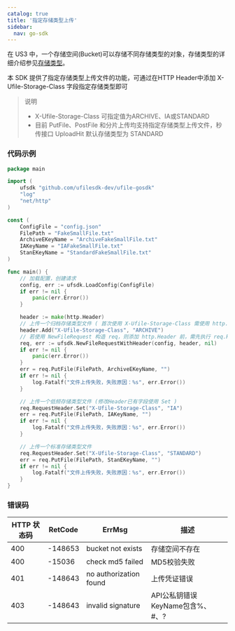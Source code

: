 ```yaml
---
catalog: true  
title: '指定存储类型上传'
sidebar:
  nav: go-sdk
---
```

在 US3 中，一个存储空间(Bucket)可以存储不同存储类型的对象，存储类型的详细介绍参见[存储类型](https://docs.ucloud.cn/ufile/introduction/storage_type)。

本 SDK 提供了指定存储类型上传文件的功能，可通过在HTTP Header中添加 X-Ufile-Storage-Class 字段指定存储类型即可

> 说明
> * X-Ufile-Storage-Class 可指定值为ARCHIVE、IA或STANDARD 
> * 目前 PutFile、PostFile 和分片上传均支持指定存储类型上传文件，秒传接口 UploadHit 默认存储类型为 STANDARD

### 代码示例 

<div class="copyable" markdown="1">

```go
package main

import (
	ufsdk "github.com/ufilesdk-dev/ufile-gosdk"
	"log"
	"net/http"
)

const (
	ConfigFile = "config.json"
	FilePath = "FakeSmallFile.txt"
	ArchiveEKeyName = "ArchiveFakeSmallFile.txt"
	IAKeyName = "IAFakeSmallFile.txt"
	StanEKeyName = "StandardFakeSmallFile.txt"
)

func main() {
	// 加载配置，创建请求
	config, err := ufsdk.LoadConfig(ConfigFile)
	if err != nil {
		panic(err.Error())
	}

	header := make(http.Header)
	// 上传一个归档存储类型文件 ( 首次使用 X-Ufile-Storage-Class 需使用 http.Header.Add 方法添加)
	header.Add("X-Ufile-Storage-Class", "ARCHIVE")
	// 若使用 NewFileRequest 构造 req，则添加 http.Header 前，需先执行 req.RequestHeader = make(http.Header)
	req, err := ufsdk.NewFileRequestWithHeader(config, header, nil)
	if err != nil {
		panic(err.Error())
	}
	err = req.PutFile(FilePath, ArchiveEKeyName, "")
	if err != nil {
		log.Fatalf("文件上传失败，失败原因：%s", err.Error())
	}

	// 上传一个低频存储类型文件 (修改Header已有字段使用 Set )
	req.RequestHeader.Set("X-Ufile-Storage-Class", "IA")
	err = req.PutFile(FilePath, IAKeyName, "")
	if err != nil {
		log.Fatalf("文件上传失败，失败原因：%s", err.Error())
	}

	// 上传一个标准存储类型文件
	req.RequestHeader.Set("X-Ufile-Storage-Class", "STANDARD")
	err = req.PutFile(FilePath, StanEKeyName, "")
	if err != nil {
		log.Fatalf("文件上传失败，失败原因：%s", err.Error())
	}
}
```
</div>


### 错误码

| HTTP 状态码 | RetCode | ErrMsg                 | 描述                                |
| ----------- | ------- | ---------------------- | ----------------------------------- |
| 400         | -148653 | bucket not exists      | 存储空间不存在                      |
| 400         | -15036  | check md5 failed       | MD5校验失败                         |
| 401         | -148643 | no authorization found | 上传凭证错误                        |
| 403         | -148643 | invalid signature      | API公私钥错误KeyName包含%、#、?	   |

